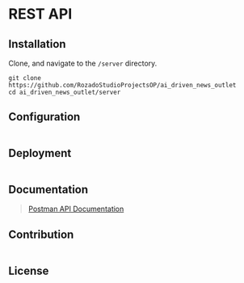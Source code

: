 # REST API

## Installation

Clone, and navigate to the `/server` directory.

```
git clone https://github.com/RozadoStudioProjectsOP/ai_driven_news_outlet
cd ai_driven_news_outlet/server
```

## Configuration

```

```

## Deployment

```

```

## Documentation

> [Postman API Documentation](https://documenter.getpostman.com/view/18456662/2s93CUGVNW)

## Contribution

```

```

## License

```

```
